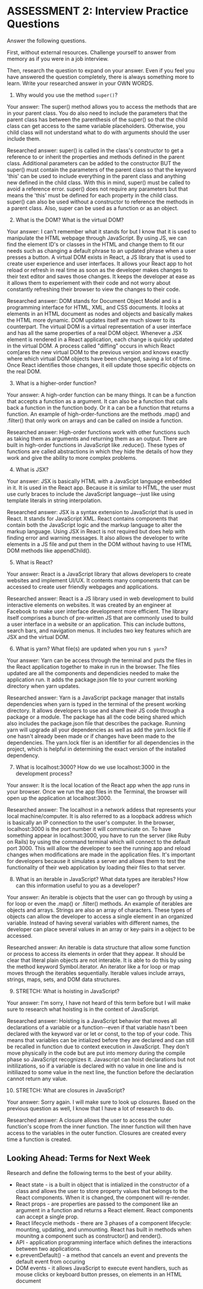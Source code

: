 # ASSESSMENT 2: Interview Practice Questions
Answer the following questions.

First, without external resources. Challenge yourself to answer from memory as if you were in a job interview.

Then, research the question to expand on your answer. Even if you feel you have answered the question completely, there is always something more to learn. Write your researched answer in your OWN WORDS.

1. Why would you use the method `super()`?

  Your answer: The super() method allows you to access the methods that are in your parent class. You do also need to include the parameters that the parent class has between the parenthesis of the super() so that the child class can get access to the same variable placeholders. Otherwise, you child class will not understand what to do with arguments should the user include them.

  Researched answer: super() is called in the class's constructor to get a reference to or inherit the properties and methods defined in the parent class. Additional parameters can be added to the constructor BUT the super() must contain the parameters of the parent class so that the keyword 'this' can be used to include everything in the parent class and anything new defined in the child class. With this in mind, super() must be called to avoid a reference error. super() does not require any parameters but that means the 'this' must be defined for each property in the child class. super() can also be used without a constructor to reference the methods in a parent class. Also, super can be used as a function or as an object.



2. What is the DOM? What is the virtual DOM?

  Your answer: I can't remember what it stands for but I know that it is used to manipulate the HTML webpage through JavaScript. By using JS, we can find the element ID's or classes in the HTML and change them to fit our needs such as changing a default phrase to an updated phrase when a user presses a button. A virtual DOM exists in React, a JS library that is used to create user experience and user interfaces. It allows your React app to hot reload or refresh in real time as soon as the developer makes changes to their text editor and saves those changes. It keeps the developer at ease as it allows them to experiement with their code and not worry about constantly refreshing their browser to view the changes to their code.

  Researched answer: DOM stands for Document Object Model and is a programming interface for HTML, XML, and CSS documents. It looks at elements in an HTML document as nodes and objects and basically makes the HTML more dynamic. DOM updates itself are much slower to its counterpart. The virtual DOM is a virtual representation of a user interface and has all the same properties of a real DOM object. Whenever a JSX element is rendered in a React application, each change is quickly updated in the virtual DOM. A process called "diffing" occurs in which React com[ares the new virtual DOM to the previous version and knows exactly where which virtual DOM objects have been changed, saving a lot of time. Once React identifies those changes, it eill update those specific objects on the real DOM.



3. What is a higher-order function?

  Your answer: A high-order function can be many things. It can be a function that accepts a function as a argument. It can also be a function that calls back a function in the function body. Or it a can be a function that returns a function. An example of high-order-functions are the methods .map() and .filter() that only work on arrays and can be called on inside a function.

  Researched answer: High-order functions work with other functions such as taking them as arguments and returning them as an output. There are built in high-order functions in JavaScript like .reduce(). These types of functions are called abstractions in which they hide the details of how they work and give the ability to more complex problems.



4. What is JSX?

  Your answer: JSX is basically HTML with a JavaScipt language embedded in it. It is used in the React app. Because it is similar to HTML, the user must use curly braces to include the JavaScript language--just like using template literals in string interpolation.

  Researched answer: JSX is a syntax extension to JavaScript that is used in React. It stands for JavaScript XML. React contains components that contain both the JavaScript logic and the markup language to alter the markup language. Using JSX in React is not required but does help with finding error and warning messages. It also allows the developer to write elements in a JS file and put them in the DOM without having to use HTML DOM methods like appendChild().



5. What is React?

  Your answer: React is a JavaScript library that allows developers to create websites and implement UI/UX. It contents many components that can be accessed to create user friendly webpages and applications. 

  Researched answer: React is a JS library used in web development to build interactive elements on websites. It was created by an engineer at Facebook to make user interface development more efficient. The library itself comprises a bunch of pre-written JS that are commonly used to build a user interface in a website or an application. This can include buttons, search bars, and navigation menus. It includes two key features which are JSX and the virtual DOM. 



6. What is yarn? What file(s) are updated when you run `$ yarn`?

  Your answer: Yarn can be access through the terminal and puts the files in the React application together to make in run in the browser. The files updated are all the components and dependicies needed to make the application run. It adds the package.json file to your current working directory when yarn updates.

  Researched answer: Yarn is a JavaScript package manager that installs dependencies when yarn is typed in the terminal of the present working directory. It allows developers to use and share their JS code through a package or a module. The package has all the code being shared which also includes the package.json file that describes the package. Running yarn will upgrade all your dependencies as well as add the yarn.lock file if one hasn't already been made or if changes have been made to the dependencies. The yarn.lock filer is an identifier for all dependencies in the project, which is helpful in determining the exact version of the installed dependency.



7. What is localhost:3000? How do we use localhost:3000 in the development process?

  Your answer: It is the local location of the React app when the app runs in your browser. Once we run the app files in the Terminal, the browser will open up the application at localhost:3000. 

  Researched answer: The localhost in a network addess that represents your local machine/computer. It is also referred to as a loopback address which is basically an IP connection to the user's computer. In the browser, localhost:3000 is the port number it will communicate on. To have something appear in localhost:3000, you have to run the server (like Ruby on Rails) by using the command terminal which will connect to the default port 3000. This will allow the developer to see the running app and reload changes when modifications are made in the application files. It's important for developers because it simulates a server and allows them to test the functionality of their web application by loading their files to that server.



8. What is an iterable in JavaScript? What data types are iterables? How can this information useful to you as a developer?

  Your answer: An iterable is objects that the user can go through by using a for loop or even the .map() or .filter() methods. An example of iterables are objects and arrays. Strings are also an array of characters. These types of objects can allow the developer to access a single element in an organized variable. Instead of having several variables with different names, the developer can place several values in an array or key-pairs in a object to be accessed.

  Researched answer: An iterable is data structure that allow some function or process to access its elements in order that they appear. It should be clear that literal plain objects are not interable. It is able to do this by using the method keyword Symbol.iterator. An iterator like a for loop or map moves through the iterables sequentially. Iterable values include arrays, strings, maps, sets, and DOM data structures.



9. STRETCH: What is hoisting in JavaScript?

  Your answer: I'm sorry, I have not heard of this term before but I will make sure to research what hoisting is in the context of JavaScript.

  Researched answer: Hoisting is a JavaScript behavior that moves all declarations of a variable or a function--even if that variable hasn't been declared with the keyword var or let or const, to the top of your code. This means that variables can be intialized before they are declared and can still be recalled in function due to context execution in JavaScript. They don't move physically in the code but are put into memory during the compile phase so JavaScript recognizes it. Javascript can hoist declarations but not initilizations, so if a variable is declared with no value in one line and is initiliazed to some value in the next line, the function before the declaration cannot return any value.



10. STRETCH: What are closures in JavaScript?

  Your answer: Sorry again. I will make sure to look up closures. Based on the previous question as well, I know that I have a lot of research to do.

  Researched answer: A closure allows the user to access the outer function's scope from the inner function. The inner function will then have access to the variables in the outer function. Closures are created every time a function is created.



## Looking Ahead: Terms for Next Week

Research and define the following terms to the best of your ability.
- React state - is a built in object that is intialized in the constructor of a class and allows the user to store property values that belongs to the React components. When it is changed, the component will re-render.
- React props - are properties are passed to the component like an argument in a function and returns a React element. React components can accept a single prop. 
- React lifecycle methods - there are 3 phases of a component lifecycle: mounting, updating, and unmounting. React has built in methods when mounitng a component such as constructor() and render().
- API - application programming interface which defines the interactions between two applications.
- e.preventDefault() - a method that cancels an event and prevents the default event from occuring
- DOM events - it allows JavaScript to execute event handlers, such as mouse clicks or keyboard button presses, on elements in an HTML document
